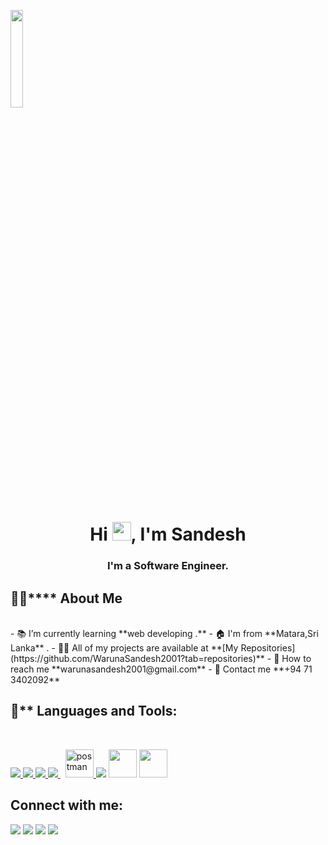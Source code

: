 <a href="#"><img width="20%" height="auto" src="https://img.icons8.com/external-photo3ideastudio-gradient-photo3ideastudio/344/external-personal-data-covid19-prevention-photo3ideastudio-gradient-photo3ideastudio.png" height="175px"/></a>

<h1 align="center">Hi <img src="https://raw.githubusercontent.com/MartinHeinz/MartinHeinz/master/wave.gif" width="30px">, I'm Sandesh</h1>
<h3 align="center">I'm a Software Engineer.</h3>

## 🙋‍♂️**** About Me
<br>
- 📚 I’m currently learning **web developing .**
- 🏠 I'm from **Matara,Sri Lanka** .
- 👨‍💻 All of my projects are available at **[My Repositories](https://github.com/WarunaSandesh2001?tab=repositories)**
- 📧 How to reach me **warunasandesh2001@gmail.com**
- 📲 Contact me **+94 71 3402092**

## 🚀** Languages and Tools:
<br>
<p align="left"> 
    <a href="https://www.java.com" target="_blank"> <img src="https://img.icons8.com/color/48/000000/java-coffee-cup-logo.png"/> </a>
    <a href="https://www.w3.org/html/" target="_blank"> <img src="https://img.icons8.com/color/48/000000/html-5.png"/> </a> 
    <a href="https://www.w3schools.com/css/" target="_blank"> <img src="https://img.icons8.com/color/48/000000/css3.png"/> </a>
    <a style="padding-right:8px;" href="https://www.mysql.com/" target="_blank"> <img src="https://img.icons8.com/fluent/50/000000/mysql-logo.png"/> </a>
    <a href="https://postman.com" target="_blank"> <img src="https://www.vectorlogo.zone/logos/getpostman/getpostman-icon.svg" alt="postman" width="45" height="45"/> </a>   
    <a href="https://www.jetbrains.com/idea/" target="_blank"> <img src="https://img.icons8.com/color/48/000000/intellij-idea.png"/></a>
    <a href="https://gluonhq.com/products/scene-builder/" target="_blank"> <img src="https://i2.wp.com/gluonhq.com/wp-content/uploads/2015/02/SceneBuilderLogo.png?fit=781%2C781&ssl=1" width="45"/></a>
    <a href="https://hibernate.org/" target="_blank"><img src="https://iconape.com/wp-content/png_logo_vector/hibernate-logo.png" width="45"></a>
</p>

## Connect with me:
<p align="left">

<a href = "https://www.linkedin.com/in/waruna-sandesh-9b3296226/" target = "_blank"><img src="https://img.icons8.com/fluent/48/000000/linkedin.png"/></a>
<a href = "https://wa.me/94713402092" target="_blank"><img src="https://img.icons8.com/color/48/000000/whatsapp--v1.png"/></a>
<a href = "https://www.facebook.com/waruna.sandesh.5" target="_blank"><img src="https://img.icons8.com/color/48/000000/facebook-new.png"/></a>
<a href = "https://www.instagram.com/waruna_sandesh/" target="_blank"><img src="https://img.icons8.com/color/48/000000/instagram-new--v1.png"/></a>
    
</p>